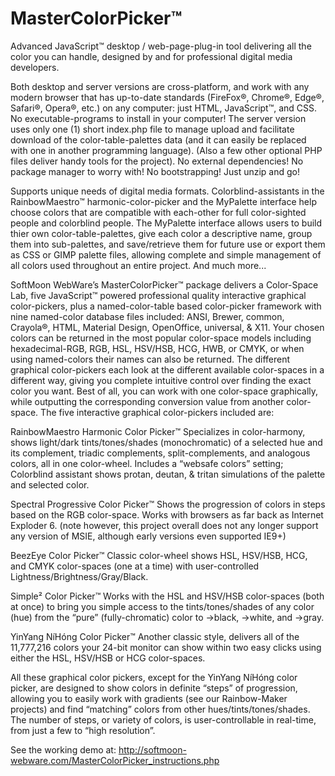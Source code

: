 # MasterColorPicker™
Advanced JavaScript™ desktop / web-page-plug-in tool delivering all the color you can handle, designed by and for professional digital media developers.

Both desktop and server versions are cross-platform, and work with any modern browser that has up-to-date standards (FireFox®, Chrome®, Edge®, Safari®, Opera®, etc.) on any computer: just HTML, JavaScript™, and CSS.  No executable-programs to install in your computer!  The server version uses only one (1) short index.php file to manage upload and facilitate download of the color-table-palettes data (and it can easily be replaced with one in another programming language).  (Also a few other optional PHP files deliver handy tools for the project).
No external dependencies!  No package manager to worry with!  No bootstrapping!  Just unzip and go!

Supports unique needs of digital media formats.
Colorblind-assistants in the RainbowMaestro™ harmonic-color-picker and the MyPalette interface help choose colors that are compatible with each-other for full color-sighted people and colorblind people.
The MyPalette interface allows users to build thier own color-table-palettes, give each color a descriptive name, group them into sub-palettes, and save/retrieve them for future use or export them as CSS or GIMP palette files, allowing complete and simple management of all colors used throughout an entire project.
And much more...

SoftMoon WebWare’s MasterColorPicker™ package delivers a Color-Space Lab, five JavaScript™ powered professional quality interactive graphical color-pickers, plus a named-color-table based color-picker framework with nine named-color database files included: ANSI, Brewer, common, Crayola®, HTML, Material Design, OpenOffice, universal, & X11.  Your chosen colors can be returned in the most popular color-space models including hexadecimal-RGB, RGB, HSL, HSV/HSB, HCG, HWB, or CMYK, or when using named-colors their names can also be returned.  The different graphical color-pickers each look at the different available color-spaces in a different way, giving you complete intuitive control over finding the exact color you want.  Best of all, you can work with one color-space graphically, while outputting the corresponding conversion value from another color-space.  The five interactive graphical color-pickers included are:

RainbowMaestro Harmonic Color Picker™
    Specializes in color-harmony, shows light/dark tints/tones/shades (monochromatic) of a selected hue and its complement, triadic complements, split-complements, and analogous colors, all in one color-wheel. Includes a “websafe colors” setting;  Colorblind assistant shows protan, deutan, & tritan simulations of the palette and selected color.
    
Spectral Progressive Color Picker™
    Shows the progression of colors in steps based on the RGB color-space.  Works with browsers as far back as Internet Exploder 6. (note however, this project overall does not any longer support any version of MSIE, although early versions even supported IE9+)
    
BeezEye Color Picker™
    Classic color-wheel shows HSL, HSV/HSB, HCG, and CMYK color-spaces (one at a time) with user-controlled Lightness/Brightness/Gray/Black.
    
Simple² Color Picker™
    Works with the HSL and HSV/HSB color-spaces (both at once) to bring you simple access to the tints/tones/shades of any color (hue) from the “pure” (fully-chromatic) color to →black, →white, and →gray.
    
YinYang NíHóng Color Picker™
    Another classic style, delivers all of the 11,777,216 colors your 24-bit monitor can show within two easy clicks using either the HSL, HSV/HSB or HCG color-spaces.

All these graphical color pickers, except for the YinYang NíHóng color picker, are designed to show colors in definite “steps” of progression, allowing you to easily work with gradients (see our Rainbow-Maker projects) and find “matching” colors from other hues/tints/tones/shades.  The number of steps, or variety of colors, is user-controllable in real-time, from just a few to “high resolution”.

See the working demo at:
http://softmoon-webware.com/MasterColorPicker_instructions.php

